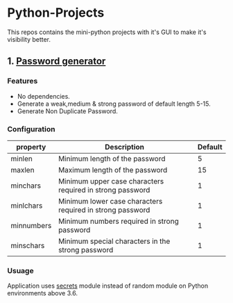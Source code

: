# Python-Projects
This repos contains the mini-python projects with it's GUI to make it's visibility better. 

## 1. [Password generator](https://github.com/Sumit-jr/Python-Projects/tree/main/1.%20Password%20Generator)
### Features
* No dependencies.
* Generate a weak,medium & strong password of default length 5-15.
* Generate Non Duplicate Password.

### Configuration

| property   |                          Description                 | Default |
| ---------- |------------------------------------------------------| ------- |
| minlen     |   Minimum length of the password                     | 5 |
| maxlen     |   Maximum length of the password                     | 15 |
| minchars  |   Minimum upper case characters required in strong password | 1 |
| minlchars  |   Minimum lower case characters required in strong password | 1 |
| minnumbers |   Minimum numbers required in strong password               | 1 |
| minschars  |   Minimum special characters in the strong password         | 1 |


### Usuage
Application uses [secrets](https://docs.python.org/3/library/secrets.html) module instead of random module on Python environments above 3.6.

